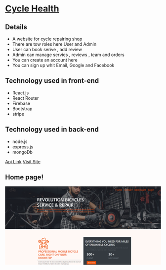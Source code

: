 # [Cycle Health](https://cycle-health.web.app/)
## Details 
* A website for cycle repairing shop
* There are tow roles here User and Admin
* User can book serive , add review
* Admin can manage servies , reviews , team and orders
* You can create an account here
* You can sign up whit Email, Google and Facebook


## Technology used in front-end
+ React.js
+ React Router
+ Firebase
+ Bootstrap
+ stripe

## Technology used in back-end
+ node.js
+ express.js
+ mongoDb


[Api Link](https://cycle-health-server.herokuapp.com/)
[Visit Site](https://cycle-health.web.app/)

## Home page!
![Daily Grocery](images/site.png)
